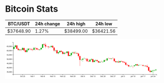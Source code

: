 # Bitcoin Stats

BTC/USDT|24h change|24h high|24h low|
|---|---|---|---|
|$37648.90|1.27%|$38499.00|$36421.56|

<img src="./chart.svg">
